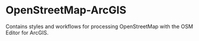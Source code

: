 # OpenStreetMap-ArcGIS
Contains styles and workflows for processing OpenStreetMap with the OSM Editor for ArcGIS.
